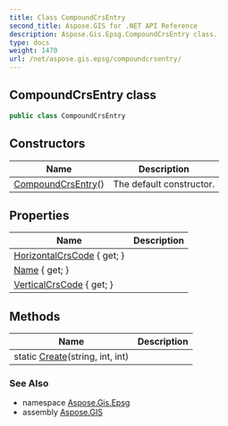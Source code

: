 ```yaml
---
title: Class CompoundCrsEntry
second_title: Aspose.GIS for .NET API Reference
description: Aspose.Gis.Epsg.CompoundCrsEntry class. 
type: docs
weight: 1470
url: /net/aspose.gis.epsg/compoundcrsentry/
---
```

## CompoundCrsEntry class

```csharp
public class CompoundCrsEntry
```

## Constructors

| Name | Description |
| --- | --- |
| [CompoundCrsEntry](compoundcrsentry/)() | The default constructor. |

## Properties

| Name | Description |
| --- | --- |
| [HorizontalCrsCode](../../aspose.gis.epsg/compoundcrsentry/horizontalcrscode/) { get; } |  |
| [Name](../../aspose.gis.epsg/compoundcrsentry/name/) { get; } |  |
| [VerticalCrsCode](../../aspose.gis.epsg/compoundcrsentry/verticalcrscode/) { get; } |  |

## Methods

| Name | Description |
| --- | --- |
| static [Create](../../aspose.gis.epsg/compoundcrsentry/create/)(string, int, int) |  |

### See Also

* namespace [Aspose.Gis.Epsg](../../aspose.gis.epsg/)
* assembly [Aspose.GIS](../../)


